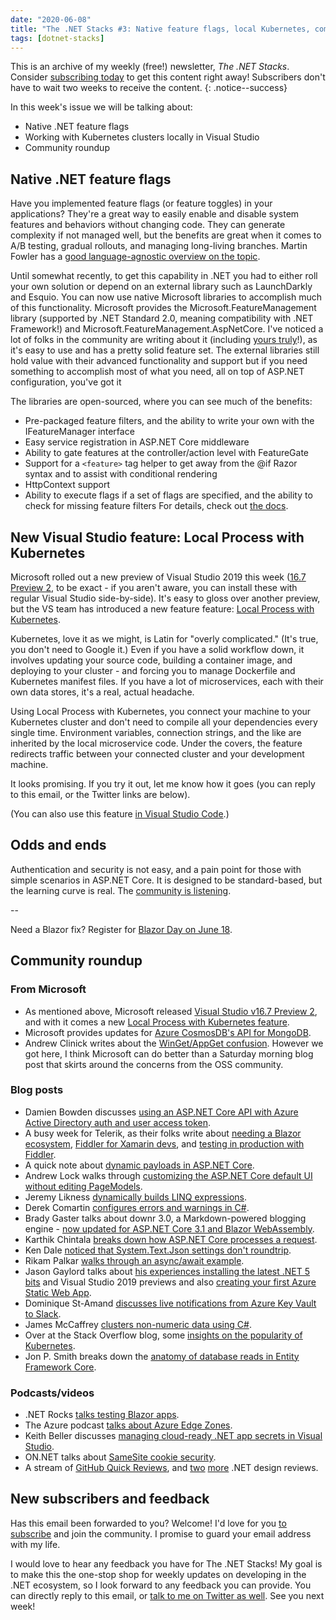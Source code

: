 ```yaml
---
date: "2020-06-08"
title: "The .NET Stacks #3: Native feature flags, local Kubernetes, community roundup!"
tags: [dotnet-stacks]
---
```


This is an archive of my weekly (free!) newsletter, *The .NET Stacks*. Consider [subscribing today](https://dotnetstacks.com/register) to get this content right away! Subscribers don't have to wait two weeks to receive the content.
{: .notice--success}

In this week's issue we will be talking about:

- Native .NET feature flags
- Working with Kubernetes clusters locally in Visual Studio
- Community roundup

## Native .NET feature flags

Have you implemented feature flags (or feature toggles) in your applications? They're a great way to easily enable and disable system features and behaviors without changing code. They can generate complexity if not managed well, but the benefits are great when it comes to A/B testing, gradual rollouts, and managing long-living branches. Martin Fowler has a [good language-agnostic overview on the topic](https://martinfowler.com/articles/feature-toggles.html).

Until somewhat recently, to get this capability in .NET you had to either roll your own solution or depend on an external library such as LaunchDarkly and Esquio. You can now use native Microsoft libraries to accomplish much of this functionality. Microsoft provides the Microsoft.FeatureManagement library (supported by .NET Standard 2.0, meaning compatibility with .NET Framework!) and Microsoft.FeatureManagement.AspNetCore. I've noticed a lot of folks in the community are writing about it (including [yours truly](https://daveabrock.com/2020/06/07/custom-filters-in-core-flags.html)!), as it's easy to use and has a pretty solid feature set. The external libraries still hold value with their advanced functionality and support but if you need something to accomplish most of what you need, all on top of ASP.NET configuration, you've got it

The libraries are open-sourced, where you can see much of the benefits:

- Pre-packaged feature filters, and the ability to write your own with the IFeatureManager interface
- Easy service registration in ASP.NET Core middleware
- Ability to gate features at the controller/action level with FeatureGate
- Support for a `<feature>` tag helper to get away from the @if Razor syntax and to assist with conditional rendering
- HttpContext support
- Ability to execute flags if a set of flags are specified, and the ability to check for missing feature filters
For details, check out [the docs](https://docs.microsoft.com/azure/azure-app-configuration/quickstart-feature-flag-aspnet-core?tabs=core2x).

## New Visual Studio feature: Local Process with Kubernetes

Microsoft rolled out a new preview of Visual Studio 2019 this week ([16.7 Preview 2](https://devblogs.microsoft.com/visualstudio/visual-studio-2019-v16-7-preview-2/), to be exact - if you aren't aware, you can install these with regular Visual Studio side-by-side). It's easy to gloss over another preview, but the VS team has introduced a new feature feature: [Local Process with Kubernetes](https://devblogs.microsoft.com/visualstudio/introducing-local-process-with-kubernetes-for-visual-studio%E2%80%AF2019/).

Kubernetes, love it as we might, is Latin for "overly complicated." (It's true, you don't need to Google it.) Even if you have a solid workflow down, it involves updating your source code, building a container image, and deploying to your cluster - and forcing you to manage Dockerfile and Kubernetes manifest files. If you have a lot of microservices, each with their own data stores, it's a real, actual headache. 

Using Local Process with Kubernetes, you connect your machine to your Kubernetes cluster and don't need to compile all your dependencies every single time. Environment variables, connection strings, and the like are inherited by the local microservice code. Under the covers, the feature redirects traffic between your connected cluster and your development machine.

It looks promising. If you try it out, let me know how it goes (you can reply to this email, or the Twitter links are below).

(You can also use this feature [in Visual Studio Code](https://docs.microsoft.com/azure/dev-spaces/how-to/local-process-kubernetes-vs-code).)

## Odds and ends

Authentication and security is not easy, and a pain point for those with simple scenarios in ASP.NET Core. It is designed to be standard-based, but the learning curve is real. The [community is listening](https://twitter.com/HumanCompiler/status/1269042512997396480).

--

Need a Blazor fix? Register for [Blazor Day on June 18](https://blazorday.net/planning).

## Community roundup

### From Microsoft

- As mentioned above, Microsoft released [Visual Studio v16.7 Preview 2](https://devblogs.microsoft.com/visualstudio/visual-studio-2019-v16-7-preview-2/), and with it comes a new [Local Process with Kubernetes feature](https://devblogs.microsoft.com/visualstudio/introducing-local-process-with-kubernetes-for-visual-studio%E2%80%AF2019/).
- Microsoft provides updates for [Azure CosmosDB's API for MongoDB](https://devblogs.microsoft.com/cosmosdb/build-2020-recap-whats-new-in-azure-cosmos-dbs-api-for-mongodb/).
- Andrew Clinick writes about the [WinGet/AppGet confusion](https://devblogs.microsoft.com/commandline/winget-install-learning/). However we got here, I think Microsoft can do better than a Saturday morning blog post that skirts around the concerns from the OSS community.

### Blog posts

- Damien Bowden discusses [using an ASP.NET Core API with Azure Active Directory auth and user access token](https://damienbod.com/2020/05/29/login-and-use-asp-net-core-api-with-azure-ad-auth-and-user-access-tokens/).
- A busy week for Telerik, as their folks write about [needing a Blazor ecosystem](https://www.telerik.com/blogs/what-blazor-needs-an-ecosystem), [Fiddler for Xamarin devs](https://www.telerik.com/blogs/fiddler-for-xamarin-developers), and [testing in production with Fiddler](https://www.telerik.com/blogs/test-in-production-with-fiddler).
- A quick note about [dynamic payloads in ASP.NET Core](https://weblogs.asp.net/ricardoperes/dynamic-payloads-in-asp-net-core).
- Andrew Lock walks through [customizing the ASP.NET Core default UI without editing PageModels](https://andrewlock.net/customising-aspnetcore-identity-without-editing-the-pagemodel/).
- Jeremy Likness [dynamically builds LINQ expressions](https://blog.jeremylikness.com/blog/dynamically-build-linq-expressions/).
- Derek Comartin [configures errors and warnings in C#](https://codeopinion.com/configuring-errors-and-warnings-in-c/).
- Brady Gaster talks about downr 3.0, a Markdown-powered blogging engine - [now updated for ASP.NET Core 3.1 and Blazor WebAssembly](https://bradygaster.com/posts/introducing-downr-3).
- Karthik Chintala [breaks down how ASP.NET Core processes a request](https://coderethinked.com/how-does-asp-net-core-processes-a-request/).
- Ken Dale [noticed that System.Text.Json settings don't roundtrip](https://rimdev.io/default-system-text-json-settings-dont-roundtrip-serialize-deserialize-through-test-server/).
- Rikam Palkar [walks through an async/await example](https://www.c-sharpcorner.com/article/asynchronous-programming-with-async-await/).
- Jason Gaylord talks about [his experiences installing the latest .NET 5 bits](https://www.jasongaylord.com/blog/2020/06/04/dotnet-5-preview-4-and-visual-studio-2019) and Visual Studio 2019 previews and also [creating your first Azure Static Web App](https://www.jasongaylord.com/blog/2020/06/01/creating-your-first-azure-static-web-app).
- Dominique St-Amand [discusses live notifications from Azure Key Vault to Slack](https://www.domstamand.com/live-notifications-from-an-azure-keyvault-to-your-slack/).
- James McCaffrey [clusters non-numeric data using C#](https://visualstudiomagazine.com/articles/2020/06/03/clustering-non-numeric-data.aspx).
- Over at the Stack Overflow blog, some [insights on the popularity of Kubernetes](https://stackoverflow.blog/2020/05/29/why-kubernetes-getting-so-popular/).
- Jon P. Smith breaks down the [anatomy of database reads in Entity Framework Core](https://www.thereformedprogrammer.net/ef-core-in-depth-what-happens-when-ef-core-reads-from-the-database/).

### Podcasts/videos

- .NET Rocks [talks testing Blazor apps](https://www.dotnetrocks.com/default.aspx?ShowNum=1690).
- The Azure podcast [talks about Azure Edge Zones](http://azpodcast.azurewebsites.net/post/Episode-332-Azure-Edge-Zones).
- Keith Beller discusses [managing cloud-ready .NET app secrets in Visual Studio](https://devblogs.microsoft.com/premier-developer/managing-cloud-ready-net-app-secrets-in-visual-studio/).
- ON.NET talks about [SameSite cookie security](https://www.youtube.com/watch?v=HJ_cfB77454).
- A stream of [GitHub Quick Reviews](https://www.youtube.com/watch?v=VE3T-ckgZuI), and [two](https://www.youtube.com/watch?v=H3obznO9_uo) [more](https://www.youtube.com/watch?v=P1w3Tc7Oyqk) .NET design reviews.

## New subscribers and feedback

Has this email been forwarded to you? Welcome! I'd love for you [to subscribe](https://www.dotnetstacks.com/register) and join the community. I promise to guard your email address with my life.

I would love to hear any feedback you have for The .NET Stacks! My goal is to make this the one-stop shop for weekly updates on developing in the .NET ecosystem, so I look forward to any feedback you can provide. You can directly reply to this email, or [talk to me on Twitter as well](https://www.dotnetstacks.com/register). See you next week!
